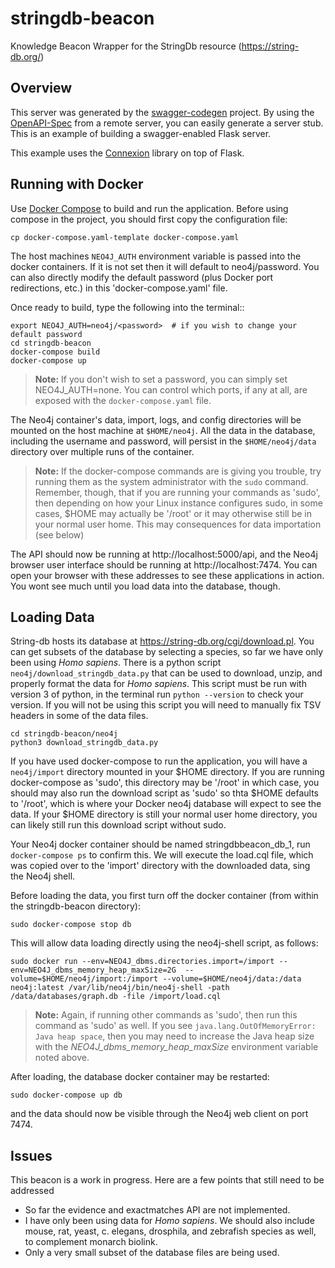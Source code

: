 # stringdb-beacon

Knowledge Beacon Wrapper for the StringDb resource (https://string-db.org/)

## Overview
This server was generated by the [swagger-codegen](https://github.com/swagger-api/swagger-codegen) project. By using the
[OpenAPI-Spec](https://github.com/swagger-api/swagger-core/wiki) from a remote server, you can easily generate a server stub.  This
is an example of building a swagger-enabled Flask server.

This example uses the [Connexion](https://github.com/zalando/connexion) library on top of Flask.

## Running with Docker

Use [Docker Compose](https://docs.docker.com/compose/) to build and run the application. 
Before using compose in the project, you should first copy the configuration file:

```
cp docker-compose.yaml-template docker-compose.yaml
```

The host machines `NEO4J_AUTH` environment variable is passed into the docker containers.  If it is not set then it will default to neo4j/password.  You can also directly modify the default password (plus Docker port redirections, etc.) 
in this 'docker-compose.yaml' file.  

Once ready to build, type the following into the terminal::

```
export NEO4J_AUTH=neo4j/<password>  # if you wish to change your default password
cd stringdb-beacon
docker-compose build
docker-compose up
```

> **Note:** If you don't wish to set a password, you can simply set NEO4J_AUTH=none. You can control which ports, if any at all, are exposed with the `docker-compose.yaml` file.

The Neo4j container's data, import, logs, and config directories will be mounted on the host machine at `$HOME/neo4j`. All the data in the database, including the username and password, will persist in the `$HOME/neo4j/data` directory over multiple runs of the container.

> **Note:** If the docker-compose commands are is giving you trouble, try running them as the system administrator with the `sudo` command. Remember, though, that if you are running  your commands as 'sudo', then depending on how your Linux instance configures sudo, in some cases, $HOME may actually be '/root' or it may otherwise still be in your normal user home. This may consequences for data importation (see below)

The API should now be running at http://localhost:5000/api, and the Neo4j browser user interface should be running at http://localhost:7474. You can open your browser with these addresses to see these applications in action. You wont see much until you load data into the database, though.

## Loading Data

String-db hosts its database at https://string-db.org/cgi/download.pl. You can get subsets of the database by selecting a species, so far we have only been using *Homo sapiens*. There is a python script `neo4j/download_stringdb_data.py` that can be used to download, unzip, and properly format the data for *Homo sapiens*. This script must be run with version 3 of python, in the terminal run `python --version` to check your version. If you will not be using this script you will need to manually fix TSV headers in some of the data files.

```
cd stringdb-beacon/neo4j
python3 download_stringdb_data.py
```

If you have used docker-compose to run the application, you will have a `neo4j/import` directory mounted in your $HOME directory. If you are running docker-compose as 'sudo', this directory may be '/root' in which case, you should may also run the download script as 'sudo' so thta $HOME defaults to '/root', which is where your Docker neo4j database will expect to see the data. If your $HOME directory is still your normal user home directory, you can likely still run this download script without sudo.

Your Neo4j docker container should be named stringdbbeacon_db_1, run `docker-compose ps` to confirm this. We will execute the load.cql file, which was copied over to the 'import' directory with the downloaded data, sing the Neo4j shell.

Before loading the data, you first turn off the docker container (from within the stringdb-beacon directory):

```
sudo docker-compose stop db

```

This will allow data loading directly using the neo4j-shell script, as follows:

```
sudo docker run --env=NEO4J_dbms.directories.import=/import --env=NEO4J_dbms_memory_heap_maxSize=2G  --volume=$HOME/neo4j/import:/import --volume=$HOME/neo4j/data:/data neo4j:latest /var/lib/neo4j/bin/neo4j-shell -path /data/databases/graph.db -file /import/load.cql
```

> **Note:** Again, if running other commands as 'sudo', then run this command as 'sudo' as well. If you see `java.lang.OutOfMemoryError: Java heap space`, then you may need to increase the Java heap size with the *NEO4J_dbms_memory_heap_maxSize* environment variable noted above.

After loading, the database docker container may be restarted:

```
sudo docker-compose up db

```
and the data should now be visible through the Neo4j web client on port 7474.

## Issues

This beacon is a work in progress. Here are a few points that still need to be addressed
- So far the evidence and exactmatches API are not implemented.
- I have only been using data for *Homo sapiens*. We should also include mouse, rat, yeast, c. elegans, drosphila, and zebrafish species as well, to complement monarch biolink.
- Only a very small subset of the database files are being used.
